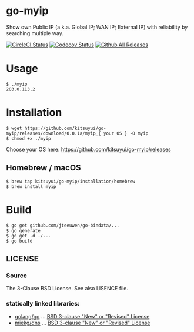 # go-myip

Show own Public IP (a.k.a. Global IP; WAN IP; External IP) with reliability by searching multiple way.

[![CircleCI Status](https://circleci.com/gh/kitsuyui/go-myip.svg?style=shield&circle-token=:circle-token)](https://circleci.com/gh/kitsuyui/go-myip)
[![Codecov Status](https://img.shields.io/codecov/c/github/kitsuyui/go-myip.svg)](https://codecov.io/github/kitsuyui/go-myip/)
[![Github All Releases](https://img.shields.io/github/downloads/kitsuyui/go-myip/total.svg)](https://github.com/kitsuyui/go-myip/releases/latest)

# Usage

```console
$ ./myip
203.0.113.2
```

# Installation

```
$ wget https://github.com/kitsuyui/go-myip/releases/download/0.0.1a/myip_{ your OS } -O myip
$ chmod +x ./myip
```

Choose your OS here: https://github.com/kitsuyui/go-myip/releases

## Homebrew / macOS

```
$ brew tap kitsuyui/go-myip/installation/homebrew
$ brew install myip
```

# Build

```console
$ go get github.com/jteeuwen/go-bindata/...
$ go generate
$ go get -d ./...
$ go build
```

## LICENSE

### Source

The 3-Clause BSD License. See also LISENCE file.

### statically linked libraries:

- [golang/go](https://github.com/golang/go/) ... [BSD 3-clause "New" or "Revised" License](https://github.com/golang/go/blob/master/LICENSE)
- [miekg/dns](https://github.com/miekg/dns) ... [BSD 3-clause "New" or "Revised" License](https://github.com/miekg/dns/blob/master/LICENSE)

